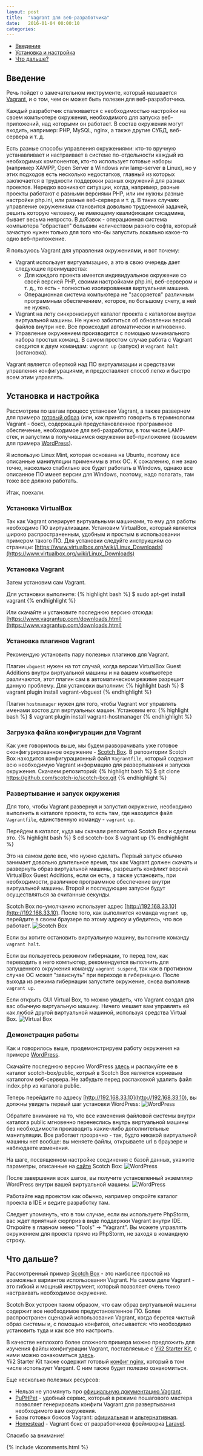 ```yaml
---
layout: post
title:  "Vagrant для веб-разработчика"
date:   2016-01-04 00:00:10
categories: 
---
```


- [Введение](#intro)
- [Установка и настройка](#install)
- [Что дальше?](#next)

## <a name="intro"></a> Введение
Речь пойдет о замечательном инструменте, который называется [Vagrant](https://www.vagrantup.com/), и о том, чем он может быть полезен для веб-разработчика. 

Каждый разработчик сталкивается с необходимостью настройки на своем компьютере окружения, необходимого для запуска веб-приложений, над которыми он работает. В состав окружения могут входить, например: PHP, MySQL, nginx, а также другие СУБД, веб-сервера и т. д.

Есть разные способы управления окружениями: кто-то вручную устанавливает и настраивает в системе по-отдельности каждый из необходимых компонентов, кто-то использует готовые наборы (например XAMPP, Open Server в Windows или lamp-server в Linux), но у этих подходов есть несколько недостатков, главный из которых заключается в трудности поддержки разных окружений для разных проектов. Нередко возникают ситуации, когда, например, разные проекты работают с разными версиями PHP, или им нужны разные настройки php.ini, или разные веб-сервера и т. д. В таких случаях управление окружениями становится довольно трудоемкой задачей, решить которую человеку, не имеющему квалификации сисадмина, бывает весьма непросто. В добавок - операционная система компьютера "обрастает" большим количеством разного софта, который зачастую нужен только для того что-бы запустить локально какое-то одно веб-приложение. 

Я пользуюсь Vagrant для управления окружениями, и вот почему:

* Vagrant использует виртуализацию, а это в свою очередь дает следующие преимущества:
    * Для каждого проекта имеется индивидуальное окружение со своей версией PHP, своими настройками php.ini, веб-сервером и т. д., то есть - полностью изолированная виртуальная машина.
    * Операционная система компьютера не "засоряется" различным программным обеспечением, которое, по большому счету, в ней не нужно.
* Vagrant на лету синхронизирует каталог проекта с каталогом внутри виртуальной машины. Не нужно заботиться об обновлении версий файлов внутри нее. Все происходит автоматически и мгновенно.
* Управление окружением производится с помощью минимального набора простых команд. В самом простом случае работа с Vagrant сводится к двум командам: `vagrant up` (запуск) и `vagrant halt` (остановка). 


Vagrant является оберткой над ПО виртуализации и средствами управления конфигурациями, и предоставляет способ легко и быстро всем этим управлять.

## <a name="install"></a> Установка и настройка

Рассмотрим по шагам процесс установки Vagrant, а также развернем для примера [готовый образ](https://box.scotch.io/) (или, как принято говорить в терминологии Vagrant - бокс), содержащий предустановленное программное обеспечение, необходимое для веб-разработки, в том числе LAMP-стек, и запустим в получившимся окружении веб-приложение (возьмем для примера [WordPress](https://wordpress.org/)).

Я использую Linux Mint, которая основана на Ubuntu, поэтому все описанные манипуляции применимы в этих ОС. К сожалению, я не знаю точно, насколько стабильно все будет работать в Windows, однако все описанное ПО имеет версии для Windows, поэтому, надо полагать, там тоже все должно работать.

Итак, поехали.

### Установка VirtualBox
Так как Vagrant оперирует виртуальными машинами, то ему для работы необходимо ПО виртуализации. Установим VirtualBox, который является широко распространенным, удобным и простым в использовании примером такого ПО.
Для установки следуйте инструкциям со страницы:
[https://www.virtualbox.org/wiki/Linux_Downloads](https://www.virtualbox.org/wiki/Linux_Downloads)

### Установка Vagrant
Затем установим сам Vagrant.

Для установки выполните:
{% highlight bash %}
$ sudo apt-get install vagrant
{% endhighlight %}

Или скачайте и установите последнюю версию отсюда:
[https://www.vagrantup.com/downloads.html](https://www.vagrantup.com/downloads.html)

### Установка плагинов Vagrant
Рекомендую установить пару полезных плагинов для Vagrant.

Плагин `vbguest` нужен на тот случай, когда версии VirtualBox Guest Additions внутри виртуальной машины и на вашем компьютере различаются, этот плагин сам в автоматическом режиме разрешит данную проблему. Для установки выполним:
{% highlight bash %}
$ vagrant plugin install vagrant-vbguest
{% endhighlight %}

Плагин `hostmanager` нужен для того, чтобы Vagrant мог управлять именами хостов для виртуальных машин. Установим его:
{% highlight bash %}
$ vagrant plugin install vagrant-hostmanager
{% endhighlight %}

### Загрузка файла конфигурации для Vagrant
Как уже говорилось выше, мы будем разворачивать уже готовое сконфигурированное окружение - [Scotch Box](https://box.scotch.io/).
В репозитории Scotch Box находится конфигурационный файл `Vagrantfile`, который содержит всю необходимую Vagrant информацию для развертывания и запуска окружения.
Скачаем репозиторий:
{% highlight bash %}
$ git clone https://github.com/scotch-io/scotch-box.git
{% endhighlight %}

### Развертывание и запуск окружения
Для того, чтобы Vagrant развернул и запустил окружение, необходимо выполнить в каталоге проекта, то есть там, где находится файл `Vagrantfile`, единственную команду - `vagrant up`.

Перейдем в каталог, куда мы скачали репозитоий Scotch Box и сделаем это.
{% highlight bash %}
$ cd scotch-box
$ vagrant up
{% endhighlight %}

Это на самом деле все, что нужно сделать. Первый запуск обычно занимает довольно длительное время, так как Vagrant должен скачать и развернуть образ виртуальной машины, разрешить конфликт версий VirtualBox Guest Additions, если он есть, а также установить, при необходимости, различное программное обеспечение внутри виртуальной машины. Второй и последующие запуски будут осуществляться за считанные секунды.

Scotch Box по-умолчанию использует адрес [http://192.168.33.10](http://192.168.33.10). После того, как выполнится команда `vagrant up`, перейдите в своем браузере по этому адресу и убедитесь, что все работает.
![Scotch Box](/assets/vagrant/01.png)

Если вы хотите остановить виртуальную машину, выполните команду `vagrant halt`.

Если вы пользуетесь режимом гибернации, то перед тем, как переводить в него компьютер, рекомендуется выполнить для запущенного окружения команду `vagrant suspend`, так как в противном случае ОС может "зависнуть" при переходе в гибернацию. После выхода из режима гибернации запустите окружение, снова выполнив `vagrant up`. 

Если открыть GUI Virtual Box, то можно увидеть, что Vagrant создал для вас обычную виртуальную машину. Ничего мешает вам управлять ей как любой другой виртуальной машиной, используя средства Virtual Box.
![Virtual Box](/assets/vagrant/05.png)
 
### Демонстрация работы
Как и говорилось выше, продемонстрируем работу окружения на примере [WordPress](https://wordpress.org).

Скачайте последнюю версию WordPress [здесь](https://wordpress.org/latest.tar.gz) и распакуйте ее в каталог scotch-box/public, котрый в Scotch Box является корневым каталогом веб-сервера. Не забудьте перед распаковкой удалить файл index.php из каталога public.

Теперь перейдите по адресу [http://192.168.33.10](http://192.168.33.10), вы должны увидеть первый шаг установки WordPress:
![WordPress](/assets/vagrant/02.png)

Обратите внимание на то, что все изменения файловой системы внутри каталога public мгновенно перенеслись внутрь виртуальной машины без необходимости производить какие-либо дополнительные манипуляции. Все работает прозрачно - так, будто никакой виртуальной машины нет вообще: вы меняете файлы, открываете url в браузере и наблюдаете изменения.

На шаге, посвященном настройке соединения с базой данных, укажите параметры, описанные на [сайте](https://box.scotch.io) Scotch Box:
![WordPress](/assets/vagrant/03.png)

После завершения всех шагов, вы получите установленный экземпляр WordPress внутри вашей виртуальной машины.
![WordPress](/assets/vagrant/04.png)

Работайте над проектом как обычно, например откройте каталог проекта в IDE и ведите разработку там.

Следует упомянуть, что в том случае, если вы используете PhpStorm, вас ждет приятный сюрприз в виде поддержки Vagrant внутри IDE. Откройте в главном меню "Tools" -> "Vagrant". Вы можете управлять окружением для проекта прямо из PhpStorm, не заходя в командную строку. 


## <a name="next"></a> Что дальше?
Рассмотренный пример [Scotch Box](https://box.scotch.io) - это наиболее простой из возможных вариантов использования Vagrant. На самом деле Vagrant - это гибкий и мощный инструмент, который позволяет очень тонко настраивать необходимое окружение.

Scotch Box устроен таким образом, что сам образ виртуальной машины содержит все необходимое предустановленное ПО. Более распространен сценарий использования Vagrant, когда берется чистый образ системы и, с помощью конфигов, описывается: что необходимо установить туда и как все это настроить. 

В качестве неплохого более сложного примера можно предложить для изучения файлы конфигурации Vagrant, поставляемые с [Yii2 Starter Kit](https://github.com/trntv/yii2-starter-kit), с ними можно ознакомиться [здесь](https://github.com/trntv/yii2-starter-kit/tree/master/docs/vagrant-files).   
Yii2 Starter Kit также содержит готовый [конфиг nginx](https://github.com/trntv/yii2-starter-kit/blob/master/vhost.conf.dist), который в том числе использует Vargant. С ним также будет полезно ознакомиться.

Еще несколько полезных ресурсов:

* Нельзя не упомянуть про [официальную документацию Vagrant](https://docs.vagrantup.com).
* [PuPHPet](https://puphpet.com) - удобный сервис, который в режиме пошагового мастера позволяет генерировать конфиги Vagrant для развертывания необходимого вам окружения.
* Базы готовых боксов Vagrant: [официальная](https://atlas.hashicorp.com/boxes/search) и [альтернативная](http://www.vagrantbox.es/).
* [Homestead](https://laravel.com/docs/5.2/homestead) - Vagrant бокс от разработчиков фреймворка [Laravel](https://laravel.com/).
 
Спасибо за внимание!

{% include vkcomments.html %}